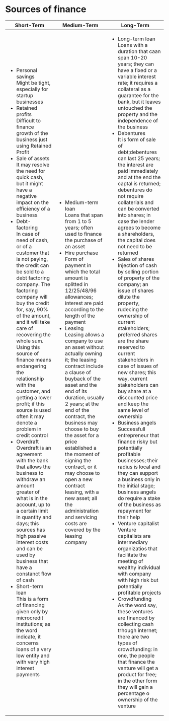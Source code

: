 Sources of finance
========================

| Short-Term | Medium-Term | Long-Term |
| ----- | ----- | ----- |
|<ul><li>Personal savings<br>Might be tight, especially for startup businesses</li><li>Retained profits<br>Difficult to finance growth of the business just using Retained Profit</li><li>Sale of assets<br>It may resolve the need for quick cash, but it might have a negative impact on the efficiency of a business</li><li>Debt-factoring<br>In case of need of cash, or of a customer that is not paying, the credit can be sold to a debt factoring company. The factoring company will buy the credit for, say, 90% of the amount, and it will take care of recovering the whole sum. Using this source of finance means endangering the relationship with the customer, and getting a lower profit; if this source is used often it may denote a problem in credit control</li><li>Overdraft<br>Overdraft is an agreement with the bank that allows the business to withdraw an amount greater of what is in the account, up to a certain limit in quantity and days; this sources has high passive interest costs and can be used by business that have a constanct flow of cash</li><li>Short-term loan<br>This is a form of financing given only by microcredit institutions; as the word indicate, it concerns loans of a very low entity and with very high interest payments</li></ul>|<ul><li>Medium-term loan<br>Loans that span from 1 to 5 years; often used to finance the purchase of an asset</li><li>Hire purchase<br>Form of payment in which the total amount is splitted in 12/25/48/96 allowances; interest are paid according to the length of the payment</li><li>Leasing<br>Leasing allows a company to use an asset without actually owning it; the leasing contract include a clause of buyback of the asset and the end of its duration, usually 2 years; at the end of the contract, the business may choose to buy the asset for a price established a the moment of signing the contract, or it may choose to open a new contract leasing, with a new asset; all the administration and servicing costs are covered by the leasing company</li></ul>|<ul><li>Long-term loan<br>Loans with a duration that caan span 10-20 years; they can have a fixed or a variable interest rate; it requires a collateral as a guarantee for the bank, but it leaves untouched the property and the independence of the business</li><li>Debentures<br>It is form of sale of debt;debentures can last 25 years; the interest are paid immediately and at the end the captal is returned; debentures do not require collaterials and can be converted into shares; in case the lender agrees to become a shareholders, the capital does not need to be returned</li><li>Sales of shares<br>Injection of cash by selling portion of property of the company; an issue of shares dilute the property, rudecing the ownership of current stakeholders; preferred shares are the share reserved to current stakeholders in case of issues of new shares; this way, current stakeholders can buy share at a discounted price and keep the same level of ownership</li><li>Business angels<br>Successfull entrepreneur that finance risky but potentially profitable businesses; their radius is local and they can support a business only in the initial stage; business angels do require a stake of the business as repayment for their help</li><li>Venture capitalist<br>Venture capitalists are intermediary organizatios that facilitate the meeting of wealthy individual with company with high risk but potentially profitable projects</li><li>Crowdfunding<br>As the word say, these ventures are financed by collecting cash trhough internet; there are two types of crowdfunding: in one, the people that finance the venture will get a product for free; in the other form they will gain a percentage o ownership of the venture</li><ul>|